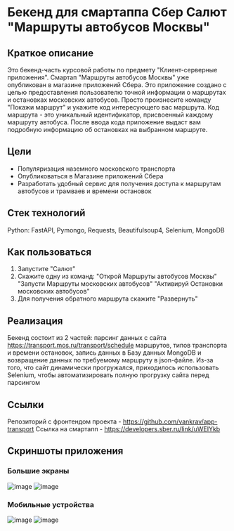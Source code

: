 # Бекенд для смартаппа Сбер Салют "Маршруты автобусов Москвы"
## Краткое описание
Это бекенд-часть курсовой работы по предмету "Клиент-серверные приложения". Смартап "Маршруты автобусов Москвы" уже опубликован в магазине приложений Сбера. Это приложение создано с целью предоставления пользователю точной информации о маршрутах и остановках московских автобусов. Просто произнесите команду "Покажи маршрут" и укажите код интересующего вас маршрута. Код маршрута - это уникальный идентификатор, присвоенный каждому маршруту автобуса. После ввода кода приложение выдаст вам подробную информацию об остановках на выбранном маршруте.
## Цели 
- Популяризация наземного московского транспорта
- Опубликоваться в Магазине приложений Сбера
- Разработать удобный сервис для получения доступа к маршрутам автобусов и трамваев и времени остановок
## Стек технологий
Python: FastAPI, Pymongo, Requests, Beautifulsoup4, Selenium, MongoDB
## Как пользоваться
1. Запустите "Салют"
2. Скажите одну из команд:
"Открой Маршруты автобусов Москвы"
"Запусти Маршруты московских автобусов"
"Активируй Остановки московских автобусов"
3. Для получения обратного маршрута скажите "Развернуть"
## Реализация
Бекенд состоит из 2 частей: парсинг данных с сайта https://transport.mos.ru/transport/schedule маршрутов, типов транспорта и времени остановок, запись данных в Базу данных MongoDB и возвращение данных по требуемому маршруту в json-файле.
Из-за того, что сайт динамически прогружался, приходилось использовать Selenium, чтобы автоматизировать полную прогрузку сайта перед парсингом
## Ссылки
Репозиторий с фронтендом проекта - https://github.com/vankrav/app-transport
Ссылка на смартапп - https://developers.sber.ru/link/uWEIYkb
## Скриншоты приложения
### Большие экраны
![image](https://github.com/shhesterka04/mostrans-salute/assets/88100981/37a7bb76-6fab-41e2-8055-139249c92eae)
![image](https://github.com/shhesterka04/mostrans-salute/assets/88100981/9f012570-04f5-4a2c-bde3-98bc0ed8c9e0)
### Мобильные устройства
![image](https://github.com/shhesterka04/mostrans-salute/assets/88100981/488e82a3-8915-4acf-bcf2-4ee6626fe642)
![image](https://github.com/shhesterka04/mostrans-salute/assets/88100981/6f744535-e1f9-43f6-96d6-52c89a0cbb28)

